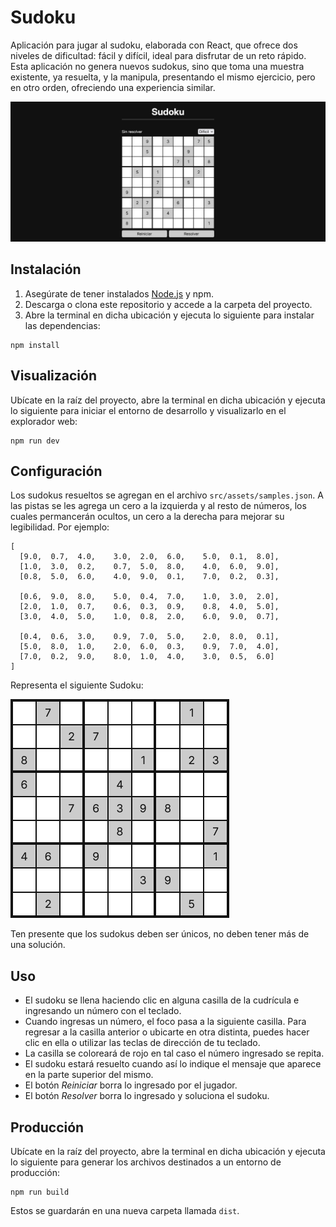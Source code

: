 # Sudoku

Aplicación para jugar al sudoku, elaborada con React, que ofrece dos niveles de dificultad: fácil y difícil, ideal para disfrutar de un reto rápido. Esta aplicación no genera nuevos sudokus, sino que toma una muestra existente, ya resuelta, y la manipula, presentando el mismo ejercicio, pero en otro orden, ofreciendo una experiencia similar.

![Captura de pantalla del sudoku](/screenshot.png)

## Instalación

1. Asegúrate de tener instalados [Node.js](https://nodejs.org/es/download) y npm.
2. Descarga o clona este repositorio y accede a la carpeta del proyecto.
3. Abre la terminal en dicha ubicación y ejecuta lo siguiente para instalar las dependencias:

```
npm install
```

## Visualización

Ubícate en la raíz del proyecto, abre la terminal en dicha ubicación y ejecuta lo siguiente para iniciar el entorno de desarrollo y visualizarlo en el explorador web:

```
npm run dev
```

## Configuración

Los sudokus resueltos se agregan en el archivo `src/assets/samples.json`. A las pistas se les agrega un cero a la izquierda y al resto de números, los cuales permancerán ocultos, un cero a la derecha para mejorar su legibilidad. Por ejemplo:

```
[
  [9.0,  0.7,  4.0,    3.0,  2.0,  6.0,    5.0,  0.1,  8.0],
  [1.0,  3.0,  0.2,    0.7,  5.0,  8.0,    4.0,  6.0,  9.0],
  [0.8,  5.0,  6.0,    4.0,  9.0,  0.1,    7.0,  0.2,  0.3],

  [0.6,  9.0,  8.0,    5.0,  0.4,  7.0,    1.0,  3.0,  2.0],
  [2.0,  1.0,  0.7,    0.6,  0.3,  0.9,    0.8,  4.0,  5.0],
  [3.0,  4.0,  5.0,    1.0,  0.8,  2.0,    6.0,  9.0,  0.7],

  [0.4,  0.6,  3.0,    0.9,  7.0,  5.0,    2.0,  8.0,  0.1],
  [5.0,  8.0,  1.0,    2.0,  6.0,  0.3,    0.9,  7.0,  4.0],
  [7.0,  0.2,  9.0,    8.0,  1.0,  4.0,    3.0,  0.5,  6.0]
]
```

Representa el siguiente Sudoku:

![Captura de pantalla del sudoku](/screenshot-2.png)

Ten presente que los sudokus deben ser únicos, no deben tener más de una solución.

## Uso

- El sudoku se llena haciendo clic en alguna casilla de la cudrícula e ingresando un número con el teclado.
- Cuando ingresas un número, el foco pasa a la siguiente casilla. Para regresar a la casilla anterior o ubicarte en otra distinta, puedes hacer clic en ella o utilizar las teclas de dirección de tu teclado.
- La casilla se coloreará de rojo en tal caso el número ingresado se repita.
- El sudoku estará resuelto cuando así lo indique el mensaje que aparece en la parte superior del mismo.
- El botón _Reiniciar_ borra lo ingresado por el jugador.
- El botón _Resolver_ borra lo ingresado y soluciona el sudoku.

## Producción

Ubícate en la raíz del proyecto, abre la terminal en dicha ubicación y ejecuta lo siguiente para generar los archivos destinados a un entorno de producción:

```
npm run build
```

Estos se guardarán en una nueva carpeta llamada `dist`.
